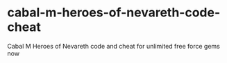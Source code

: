 # cabal-m-heroes-of-nevareth-code-cheat
Cabal M Heroes of Nevareth code and cheat for unlimited free force gems now
